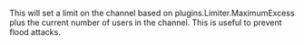 This will set a limit on the channel based on plugins.Limiter.MaximumExcess plus the current number of users in the channel.
This is useful to prevent flood attacks.